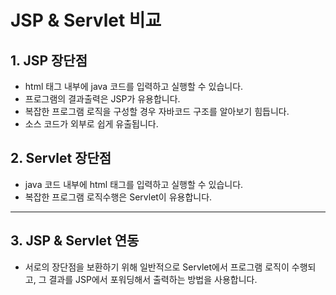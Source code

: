 # JSP & Servlet 비교

## 1. JSP 장단점
- html 태그 내부에 java 코드를 입력하고 실행할 수 있습니다.
- 프로그램의 결과출력은 JSP가 유용합니다.
- 복잡한 프로그램 로직을 구성할 경우 자바코드 구조를 알아보기 힘듭니다.
- 소스 코드가 외부로 쉽게 유출됩니다.

## 2. Servlet 장단점
- java 코드 내부에 html 태그를 입력하고 실행할 수 있습니다.
- 복잡한 프로그램 로직수행은 Servlet이 유용합니다.

--- 
 
## 3. JSP & Servlet 연동
- 서로의 장단점을 보환하기 위해 일반적으로 Servlet에서 프로그램 로직이 수행되고, 그 결과를 JSP에서 포워딩해서 출력하는 방법을 사용합니다.
